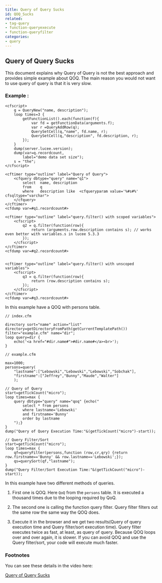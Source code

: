 ```yaml
---
title: Query of Query Sucks
id: QOQ_Sucks
related:
- tag-query
- function-queryexecute
- function-queryfilter
categories:
- query
---
```


## Query of Query Sucks ##

This document explains why Query of Query is not the best approach and provides simple example about QOQ. The main reason you would not want to use query of query is that it is very slow.

### Example : ###  

```lucee+trycf
<cfscript>
	q = QueryNew("name, description");
	loop times=3 {
		getFunctionList().each(function(f){
			var fd = getFunctionData(arguments.f);
			var r =QueryAddRow(q);
			QuerySetCell(q,"name", fd.name, r);
			QuerySetCell(q,"description", fd.description, r);
		});
	}
	dump(server.lucee.version);
	dump(var=q.recordcount,
	    label="demo data set size");
	s = "the";
</cfscript>

<cftimer type="outline" label="Query of Query">
	<cfquery dbtype="query" name="q1">
		select 	name, description
		from 	q
		where 	description like  <cfqueryparam value='%#s#%' cfsqltype="varchar">
	</cfquery>
</cftimer>
<cfdump var=#q1.recordcount#>

<cftimer type="outline" label="query.filter() with scoped variables">
	<cfscript>
		q2 = q.filter(function(row){
			return (arguments.row.description contains s); // works even better with variables.s in lucee 5.3.3
		});
	</cfscript>
</cftimer>
<cfdump var=#q2.recordcount#>


<cftimer type="outline" label="query.filter() with unscoped variables">
	<cfscript>
		q3 = q.filter(function(row){
			return (row.description contains s);
		});
	</cfscript>
</cftimer>
<cfdump var=#q3.recordcount#>
```

In this example have a QOQ with persons table.

```luceescript
// index.cfm

directory sort="name" action="list" directory=getDirectoryFromPath(getCurrentTemplatePath()) filter="example.cfm" name="dir";
loop query=dir {
	echo('<a href="#dir.name#">#dir.name#</a><br>');
}
```

```luceescript
// example.cfm

max=1000;
persons=query(
	"lastname":["Lebowski","Lebowski","Lebowski","Sobchak"],
	"firstname":["Jeffrey","Bunny","Maude","Walter"]
	);

// Query of Query
start=getTickCount("micro");
loop times=max {
	query dbtype="query" name="qoq" {echo("
		select * from persons
		where lastname='Lebowski'
		and firstname='Bunny'
		order by lastname
	");}
}
dump("Query of Query Execution Time:"&(getTickCount("micro")-start));

// Query Filter/Sort
start=getTickCount("micro");
loop times=max {
	qf=queryFilter(persons,function (row,cr,qry) {return row.firstname=='Bunny' && row.lastname=='Lebowski';});
	qs=querySort(qf,"lastname");
}
dump("Query Filter/Sort Execution Time:"&(getTickCount("micro")-start));

```

In this example have two different methods of queries.

1) First one is QOQ. Here ``QoQ`` from the ``persons`` table. It is executed a thousand times due to the looping required by QoQ.  

2) The second one is calling the function query filter. Query filter filters out the same row the same way the QOQ does.

3) Execute it in the browser and we get two results(Query of query execution time and Query filter/sort execution time). Query filter executes twice as fast, at least, as query of query. Because QOQ loops over and over again, it is slower. If you can avoid QOQ and use the Query filter/sort, your code will execute much faster.

### Footnotes ###

You can see these details in the video here:

[Query of Query Sucks](https://www.youtube.com/watch?v=bUBXzo1WbSM)

